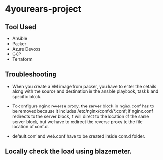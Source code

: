 
# 4yourears-project




## Tool Used

* Ansible
* Packer
* Azure Devops
* GCP
* Terraform



## Troubleshooting
* When you create a VM image from packer, you have to enter the details along with the source and destination in the ansible playbook, task k and specific block.

* To configure nginx reverse proxy, the server block in nginx.conf has to be removed because it includes /etc/nginx/conf.d/*.conf; If nginx.conf redirects to the server block, it will direct to the location of the same server block, but we have to redirect the reverse proxy to the file location of conf.d.

* default.conf and web.conf have to be created inside conf.d folder.


## Locally check the load using blazemeter.

